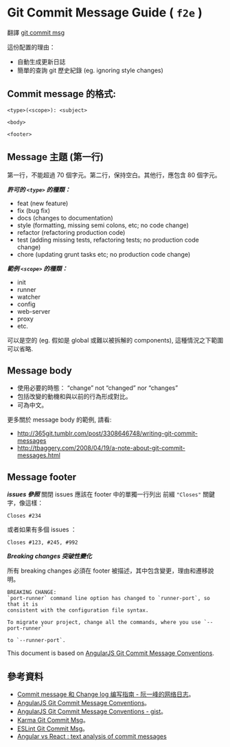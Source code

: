 # Git Commit Message Guide ( ```f2e``` )

翻譯 [git commit msg](http://karma-runner.github.io/0.10/dev/git-commit-msg.html)

這份配置的理由：

* 自動生成更新日誌
* 簡單的查詢 git 歷史紀錄 (eg. ignoring style changes)

## Commit message 的格式:
```
<type>(<scope>): <subject>

<body>

<footer>
```
## Message 主題 (第一行)
第一行，不能超過 70 個字元。第二行，保持空白。其他行，應包含 80 個字元。

***許可的 ```<type>``` 的種類：***

* feat (new feature)
* fix (bug fix)
* docs (changes to documentation)
* style (formatting, missing semi colons, etc; no code change)
* refactor (refactoring production code)
* test (adding missing tests, refactoring tests; no production code change)
* chore (updating grunt tasks etc; no production code change)

***範例 ```<scope>``` 的種類：***

* init
* runner
* watcher
* config
* web-server
* proxy
* etc.


<scope> 可以是空的 (eg. 假如是 global 或難以被拆解的 components), 這種情況之下範圍可以省略.

## Message body

* 使用必要的時態： “change” not “changed” nor “changes”
* 包括改變的動機和與以前的行為形成對比。
* 可為中文。

更多關於 message body 的範例, 請看:

* http://365git.tumblr.com/post/3308646748/writing-git-commit-messages
* http://tbaggery.com/2008/04/19/a-note-about-git-commit-messages.html

## Message footer
***issues 參照***
關閉 issues 應該在 footer 中的單獨一行列出 前綴 ```"Closes"``` 關鍵字，像這樣：
```
Closes #234
```
或者如果有多個 issues ：
```
Closes #123, #245, #992
```
***Breaking changes 突破性變化***

所有 breaking changes 必須在 footer 被描述，其中包含變更，理由和遷移說明。
```
BREAKING CHANGE:
`port-runner` command line option has changed to `runner-port`, so that it is
consistent with the configuration file syntax.

To migrate your project, change all the commands, where you use `--port-runner`

to `--runner-port`.
```

This document is based on [AngularJS Git Commit Message Conventions](https://docs.google.com/document/d/1QrDFcIiPjSLDn3EL15IJygNPiHORgU1_OOAqWjiDU5Y/edit#heading=h.uyo6cb12dt6w).

## 參考資料

 * [Commit message 和 Change log 编写指南 - 阮一峰的网络日志](http://www.ruanyifeng.com/blog/2016/01/commit_message_change_log.html)。
 * [AngularJS Git Commit Message Conventions](https://docs.google.com/document/d/1QrDFcIiPjSLDn3EL15IJygNPiHORgU1_OOAqWjiDU5Y/edit#heading=h.uyo6cb12dt6w)。
 * [AngularJS Git Commit Message Conventions - gist](https://gist.github.com/stephenparish/9941e89d80e2bc58a153)。
 * [Karma Git Commit Msg](http://karma-runner.github.io/0.10/dev/git-commit-msg.html)。
 * [ESLint Git Commit Msg](https://eslint.org/docs/developer-guide/contributing/pull-requests)。
 * [Angular vs React : text analysis of commit messages](https://medium.com/@sAbakumoff/angular-vs-react-text-analysis-of-commit-messages-1cda199f3bdb)